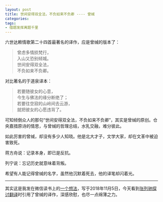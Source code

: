 ```yaml
---
layout: post
title: 世间安得双全法，不负如来不负卿 ---- 曾缄
categories: 
tags:
- 借题发挥离题千里
---
```


六世达赖情歌第二十四首最著名的译作，应是曾缄的版本了：

> 曾虑多情损梵行，  
入山又恐别倾城。  
世间安得双全法，  
不负如来不负卿。  

对比著名的于道泉译本：

> 若要随彼女的心意，  
今生与佛法的缘分断绝了；  
若要往空寂的山岭间去云游，  
就把彼女的心愿违背了。

可知倾倒众人的那句“世间安得双全法，不负如来不负卿”，其实是曾缄的原创。仓央嘉措原诗的情思，与曾缄的哲理总结，水乳交融，难分彼此。

如此厉害的曾缄，却没有多少人知晓。他是北大才子，文学大家，却在文革中被迫害致死。

蒋方舟说：记录本身，即已是反抗。

列宁说：忘记历史就意味着背叛。

希望有人能记得曾缄的名字，虽然他沉默着死去，他的译笔却闪着光。

----
其实这是我发在微信读书上的[一个想法](https://weread.qq.com/wrpage/book/review/2100205_73IB5RiZD)，写于2018年11月5日，今天看到[张列驰探讨翻译](https://www.liechi.org/cn/2017/03/translation/)时引用了曾缄的译作，深感欣慰，也尽一点绵薄之力。